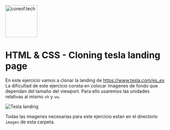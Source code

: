 <a href="https://www.coreof.tech/" target="_blank">
  <img src="https://api.brandy.run/core/logo" width="100" title="coreof.tech" alt="coreof.tech">
</a>

# HTML & CSS - Cloning tesla landing page

En este ejercicio vamos a clonar la landing de https://www.tesla.com/es_es
La dificultad de este ejercicio consta en colocar imagenes de fondo que dependan del tamaño del viewport. Para ello usaremos las unidades relativas al mismo `vh` y `vw`.

![Tesla landing](source/images/tesla_landing.gif)

Todas las imagenes necesarias para este ejercicio estan en el directorio `images` de esta carpeta.
